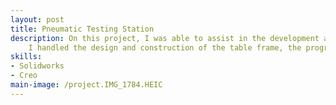 ```yaml
---
layout: post
title: Pneumatic Testing Station
description: On this project, I was able to assist in the development and implementation of automatic testing stations for airtight valves. 
    I handled the design and construction of the table frame, the programming of the PLC used to control the tester, and writing the SOP used to train employees on the tester.
skills: 
- Solidworks
- Creo 
main-image: /project.IMG_1784.HEIC
---
```

